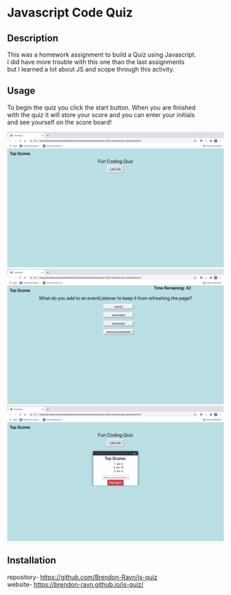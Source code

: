 # Javascript Code Quiz

## Description
This was a homework assignment to build a Quiz using Javascript.<br />
I did have more trouble with this one than the last assignments<br />
but I learned a lot about JS and scope through this activity.

## Usage
To begin the quiz you click the start button. When you are finished<br />
with the quiz it will store your score and you can enter your initials<br />
and see yourself on the score board!

![image](images/start-quiz.png)
![image](images/quiz-questions.png)
![image](images/top-scores.png)

## Installation

repository- https://github.com/Brendon-Ravn/js-quiz
<br />
website- https://brendon-ravn.github.io/js-quiz/